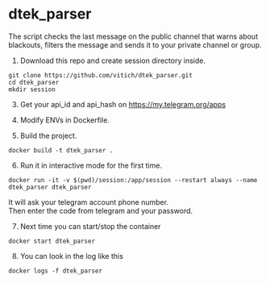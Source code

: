 # dtek_parser
The script checks the last message on the public channel that warns about blackouts, filters the message and sends it to your private channel or group.<br />

1) Download this repo and create session directory inside.<br />
```
git clone https://github.com/vitich/dtek_parser.git
cd dtek_parser
mkdir session
```
3) Get your api_id and api_hash on https://my.telegram.org/apps<br />

4) Modify ENVs in Dockerfile.<br />

5) Build the project.<br />
```
docker build -t dtek_parser .
```
6) Run it in interactive mode for the first time.<br />
```
docker run -it -v $(pwd)/session:/app/session --restart always --name dtek_parser dtek_parser
```
It will ask your telegram account phone number.<br />
Then enter the code from telegram and your password.<br />

7) Next time you can start/stop the container <br />
```
docker start dtek_parser
```
8) You can look in the log like this
```
docker logs -f dtek_parser
```
